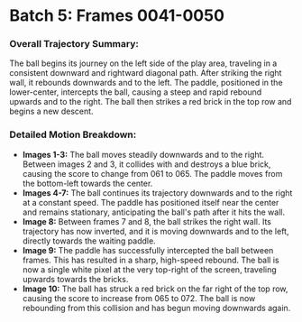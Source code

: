 # Batch 5: Frames 0041-0050


### Overall Trajectory Summary:
The ball begins its journey on the left side of the play area, traveling in a consistent downward and rightward diagonal path. After striking the right wall, it rebounds downwards and to the left. The paddle, positioned in the lower-center, intercepts the ball, causing a steep and rapid rebound upwards and to the right. The ball then strikes a red brick in the top row and begins a new descent.

### Detailed Motion Breakdown:
*   **Images 1-3:** The ball moves steadily downwards and to the right. Between images 2 and 3, it collides with and destroys a blue brick, causing the score to change from 061 to 065. The paddle moves from the bottom-left towards the center.
*   **Images 4-7:** The ball continues its trajectory downwards and to the right at a constant speed. The paddle has positioned itself near the center and remains stationary, anticipating the ball's path after it hits the wall.
*   **Image 8:** Between frames 7 and 8, the ball strikes the right wall. Its trajectory has now inverted, and it is moving downwards and to the left, directly towards the waiting paddle.
*   **Image 9:** The paddle has successfully intercepted the ball between frames. This has resulted in a sharp, high-speed rebound. The ball is now a single white pixel at the very top-right of the screen, traveling upwards towards the bricks.
*   **Image 10:** The ball has struck a red brick on the far right of the top row, causing the score to increase from 065 to 072. The ball is now rebounding from this collision and has begun moving downwards again.
